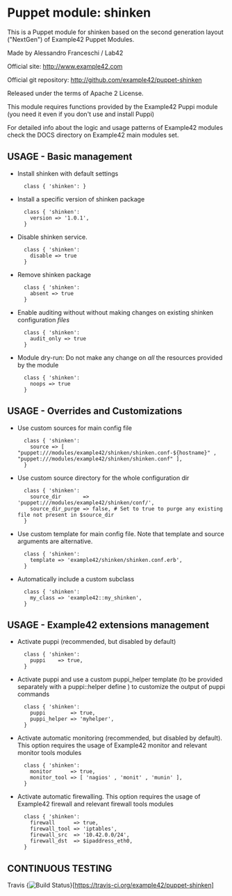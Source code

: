 # Puppet module: shinken

This is a Puppet module for shinken based on the second generation layout ("NextGen") of Example42 Puppet Modules.

Made by Alessandro Franceschi / Lab42

Official site: http://www.example42.com

Official git repository: http://github.com/example42/puppet-shinken

Released under the terms of Apache 2 License.

This module requires functions provided by the Example42 Puppi module (you need it even if you don't use and install Puppi)

For detailed info about the logic and usage patterns of Example42 modules check the DOCS directory on Example42 main modules set.


## USAGE - Basic management

* Install shinken with default settings

        class { 'shinken': }

* Install a specific version of shinken package

        class { 'shinken':
          version => '1.0.1',
        }

* Disable shinken service.

        class { 'shinken':
          disable => true
        }

* Remove shinken package

        class { 'shinken':
          absent => true
        }

* Enable auditing without without making changes on existing shinken configuration *files*

        class { 'shinken':
          audit_only => true
        }

* Module dry-run: Do not make any change on *all* the resources provided by the module

        class { 'shinken':
          noops => true
        }


## USAGE - Overrides and Customizations
* Use custom sources for main config file 

        class { 'shinken':
          source => [ "puppet:///modules/example42/shinken/shinken.conf-${hostname}" , "puppet:///modules/example42/shinken/shinken.conf" ], 
        }


* Use custom source directory for the whole configuration dir

        class { 'shinken':
          source_dir       => 'puppet:///modules/example42/shinken/conf/',
          source_dir_purge => false, # Set to true to purge any existing file not present in $source_dir
        }

* Use custom template for main config file. Note that template and source arguments are alternative. 

        class { 'shinken':
          template => 'example42/shinken/shinken.conf.erb',
        }

* Automatically include a custom subclass

        class { 'shinken':
          my_class => 'example42::my_shinken',
        }


## USAGE - Example42 extensions management 
* Activate puppi (recommended, but disabled by default)

        class { 'shinken':
          puppi    => true,
        }

* Activate puppi and use a custom puppi_helper template (to be provided separately with a puppi::helper define ) to customize the output of puppi commands 

        class { 'shinken':
          puppi        => true,
          puppi_helper => 'myhelper', 
        }

* Activate automatic monitoring (recommended, but disabled by default). This option requires the usage of Example42 monitor and relevant monitor tools modules

        class { 'shinken':
          monitor      => true,
          monitor_tool => [ 'nagios' , 'monit' , 'munin' ],
        }

* Activate automatic firewalling. This option requires the usage of Example42 firewall and relevant firewall tools modules

        class { 'shinken':       
          firewall      => true,
          firewall_tool => 'iptables',
          firewall_src  => '10.42.0.0/24',
          firewall_dst  => $ipaddress_eth0,
        }


## CONTINUOUS TESTING

Travis {<img src="https://travis-ci.org/example42/puppet-shinken.png?branch=master" alt="Build Status" />}[https://travis-ci.org/example42/puppet-shinken]
